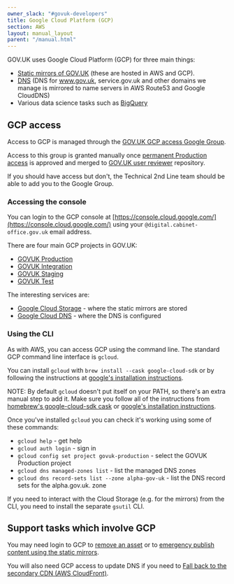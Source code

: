 ```yaml
---
owner_slack: "#govuk-developers"
title: Google Cloud Platform (GCP)
section: AWS
layout: manual_layout
parent: "/manual.html"
---
```


GOV.UK uses Google Cloud Platform (GCP) for three main things:

- [Static mirrors of GOV.UK](/manual/fall-back-to-mirror.html) (these are hosted in AWS and GCP).
- [DNS](/manual/dns.html) (DNS for www.gov.uk, service.gov.uk and other domains we manage is mirrored to name servers in AWS Route53 and Google CloudDNS)
- Various data science tasks such as [BigQuery](/manual/view-extract-feedback-data-bigquery.html)

## GCP access

Access to GCP is managed through the [GOV.UK GCP access Google Group](https://groups.google.com/a/digital.cabinet-office.gov.uk/g/govuk-gcp-access).

Access to this group is granted manually once [permanent Production access](/manual/rules-for-getting-production-access.html) is
approved and merged to [GOV.UK user reviewer](https://github.com/alphagov/govuk-user-reviewer) repository.

If you should have access but don't, the Technical 2nd Line team should be able to add you to the Google Group.

### Accessing the console

You can login to the GCP console at [https://console.cloud.google.com/](https://console.cloud.google.com/) using
your `@digital.cabinet-office.gov.uk` email address.

There are four main GCP projects in GOV.UK:

- [GOVUK Production](https://console.cloud.google.com/home/dashboard?project=govuk-production)
- [GOVUK Integration](https://console.cloud.google.com/home/dashboard?project=govuk-integration)
- [GOVUK Staging](https://console.cloud.google.com/home/dashboard?project=govuk-staging-160211)
- [GOVUK Test](https://console.cloud.google.com/home/dashboard?project=govuk-test)

The interesting services are:

- [Google Cloud Storage](https://console.cloud.google.com/storage/browser?project=govuk-production) - where the static mirrors are stored
- [Google Cloud DNS](https://console.cloud.google.com/net-services/dns/zones?project=govuk-production) - where the DNS is configured

### Using the CLI

As with AWS, you can access GCP using the command line. The standard GCP command line interface is `gcloud`.

You can install `gcloud` with `brew install --cask google-cloud-sdk` or by following the instructions at [google's installation instructions][].

NOTE: By default `gcloud` doesn't put itself on your PATH, so there's an extra manual step to add it.
Make sure you follow all of the instructions from [homebrew's google-cloud-sdk cask](https://formulae.brew.sh/cask/google-cloud-sdk)
or [google's installation instructions][].

Once you've installed `gcloud` you can check it's working using some of these commands:

- `gcloud help` - get help
- `gcloud auth login` - sign in
- `gcloud config set project govuk-production` - select the GOVUK Production project
- `gcloud dns managed-zones list` - list the managed DNS zones
- `gcloud dns record-sets list --zone alpha-gov-uk` - list the DNS record sets for the alpha.gov.uk. zone

If you need to interact with the Cloud Storage (e.g. for the mirrors) from the CLI, you need to install the separate `gsutil` CLI.

## Support tasks which involve GCP

You may need login to GCP to [remove an asset](/manual/howto-manually-remove-assets.html) or
to [emergency publish content using the static mirrors](/manual/fall-back-to-mirror.html#emergency-publishing-using-the-static-mirror).

You will also need GCP access to update DNS if you need to [Fall back to the secondary CDN (AWS CloudFront)](/manual/fall-back-to-aws-cloudfront.html.md).

[google's installation instructions]: https://cloud.google.com/sdk/docs/quickstart#mac

